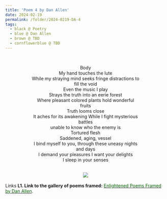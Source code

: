 ```yaml
---
title: 'Poem 4 by Dan Allen'
date: 2024-02-19
permalink: /folder/2024-0219-DA-4
tags:
  - black @ Poetry
  - blue @ Dan Allen
  - brown @ TBD
  - cornflowerblue @ TBD
---
```


<br>

<p align="center">
Body<br>
My hand touches the lute<br>
While my straying mind seeks fringe distractions to<br>
fill the void<br>
Even the music I play<br>
Strays the truth into an eerie forest<br>
Where pleasant colored plants hold wonderful<br>
fruits<br>
Truth looms close<br>
It aches for its awakening While I fight mysterious<br>
battles<br>
unable to know who the enemy is<br>
Tortured flesh<br>
Saddened, aging, vessel<br>
I bind myself to you, through these uneasy nights<br>
and days<br>
I demand your pleasures I want your delights<br>
I sleep in your senses<br>
</p>

<br>

<div style="text-align: center"><img src="/images/Poem_4_by_Dan_Allen.jpeg" /></div>

<br>

<wave-list>
<list-title color="DarkSeaGreen" width="25">Links</list-title>
  <list-item color="BlanchedAlmond"  width="285"><b> L1. Link to the gallery of poems framed:</b> <a href="https://imageevent.com/sahaja/art/enlightenedpoemsframedbydanallen"><font color="DarkGreen">Enlightened Poems Framed by Dan Allen</font></a>. </list-item>
</wave-list>